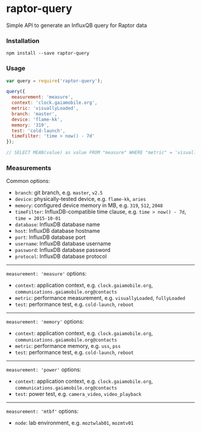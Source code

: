 # raptor-query

Simple API to generate an InfluxQB query for Raptor data

### Installation

`npm install --save raptor-query`

### Usage

```js
var query = require('raptor-query');

query({
  measurement: 'measure',
  context: 'clock.gaiamobile.org',
  metric: 'visuallyLoaded',
  branch: 'master',
  device: 'flame-kk',
  memory: '319',
  test: 'cold-launch',
  timeFilter: 'time > now() - 7d'
});

// SELECT MEAN(value) as value FROM "measure" WHERE "metric" = 'visuallyLoaded' AND "context" = 'clock.gaiamobile.org' AND "branch" = 'master' AND "device" = 'flame-kk' AND "memory" = '319' AND "test" = 'cold-launch' AND time > now() - 7d GROUP BY "revisionId" fill(none)
```

### Measurements

Common options:

- `branch`: git branch, e.g. `master`, `v2.5`
- `device`: physically-tested device, e.g. `flame-kk`, `aries`
- `memory`: configured device memory in MB, e.g. `319`, `512`, `2048`
- `timeFilter`: InfluxDB-compatible time clause, e.g. `time > now() - 7d`, `time = 2015-10-01`
- `database`: InfluxDB database name
- `host`: InfluxDB database hostname
- `port`: InfluxDB database port
- `username`: InfluxDB database username
- `password`: InfluxDB database password
- `protocol`: InfluxDB database protocol

---

`measurement: 'measure'` options:

- `context`: application context, e.g. `clock.gaiamobile.org`, `communications.gaiamobile.org@contacts`
- `metric`: performance measurement, e.g. `visuallyLoaded`, `fullyLoaded`
- `test`: performance test, e.g. `cold-launch`, `reboot`

---

`measurement: 'memory'` options:

- `context`: application context, e.g. `clock.gaiamobile.org`, `communications.gaiamobile.org@contacts`
- `metric`: performance memory, e.g. `uss`, `pss`
- `test`: performance test, e.g. `cold-launch`, `reboot`

---

`measurement: 'power'` options:

- `context`: application context, e.g. `clock.gaiamobile.org`, `communications.gaiamobile.org@contacts`
- `test`: power test, e.g. `camera_video`, `video_playback`

---

`measurement: 'mtbf'` options:

- `node`: lab environment, e.g. `moztwlab01`, `mozmtv01`
